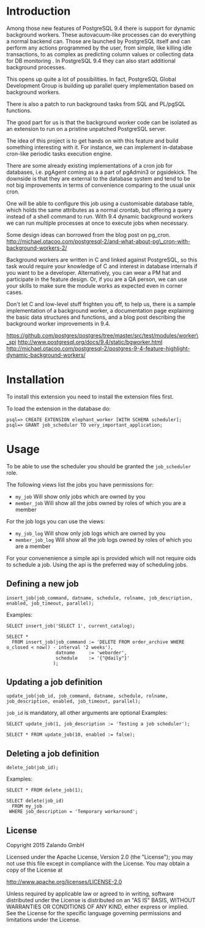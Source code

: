 Introduction
============
Among those new features of PostgreSQL 9.4 there is support for dynamic background workers. These autovacuum-like processes can do everything a normal backend can. Those are launched by PostgreSQL itself and can perform any actions programmed by the user, from simple, like killing idle transactions, to as complex as predicting column values or collecting data for DB monitoring . In PostgreSQL 9.4 they can also start additional background processes.

This opens up quite a lot of possibilities. In fact, PostgreSQL Global Development Group is building up parallel query implementation based on background workers.

There is also a patch to run background tasks from SQL and PL/pgSQL functions.

The good part for us is that the background worker code can be isolated as an extension to run on a pristine unpatched PostgreSQL server.

The idea of this project is to get hands on with this feature and build something interesting with it. For instance, we can implement in-database cron-like periodic tasks execution engine.

There are some already existing implementations of a cron job for databases, i.e. pgAgent coming as a a part of pgAdmin3 or pgsidekick. The downside is that they are external to the database system and tend to be not big improvements in terms of convenience comparing to the usual unix cron.

One will be able to configure this job using a customisable database table, which holds the same attributes as a normal crontab, but offering a query instead of a shell command to run. With 9.4 dynamic background workers we can run multiple processes at once to execute jobs when necessary.

Some design ideas can borrowed from the blog post on pg\_cron.
http://michael.otacoo.com/postgresql-2/and-what-about-pg\_cron-with-background-workers-2/

Background workers are written in C and linked against PostgreSQL, so this task would require your knowledge of C and interest in database internals if you want to be a developer. Alternatively, you can wear a PM hat and participate in the feature design. Or, if you are a QA person, we can use your skills to make sure the module works as expected even in corner cases.

Don't let C and low-level stuff frighten you off, to help us, there is a sample implementation of a background worker, a documentation page explaining the basic data structures and functions, and a blog post describing the background worker improvements in 9.4.

https://github.com/postgres/postgres/tree/master/src/test/modules/worker\_spi
http://www.postgresql.org/docs/9.4/static/bgworker.html
http://michael.otacoo.com/postgresql-2/postgres-9-4-feature-highlight-dynamic-background-workers/

Installation
============
To install this extension you need to install the extension files first.

To load the extension in the database do:

	psql=> CREATE EXTENSION elephant_worker [WITH SCHEMA scheduler];
	psql=> GRANT job_scheduler TO very_important_application;


Usage
=====
To be able to use the scheduler you should be granted the `job_scheduler` role.

The following views list the jobs you have permissions for:

- `my_job` Will show only jobs which are owned by you
- `member_job` Will show all the jobs owned by roles of which you are a member

For the job logs you can use the views:

- `my_job_log` Will show only job logs which are owned by you
- `member_job_log` Will show all the job logs owned by roles of which you are a member

For your convenenience a simple api is provided which will not require oids to schedule a job.
Using the api is the preferred way of scheduling jobs.

Defining a new job
------------------

	insert_job(job_command, datname, schedule, rolname, job_description, enabled, job_timeout, parallel);
Examples:

	SELECT insert_job('SELECT 1', current_catalog);
	
	SELECT *
	  FROM insert_job(job_command := 'DELETE FROM order_archive WHERE o_closed < now() - interval '2 weeks'),
					  datname 	  := 'weborder',
				      schedule    := '{"@daily"}'
					 );
	
Updating a job definition
-------------------------

	update_job(job_id, job_command, datname, schedule, rolname, job_description, enabled, job_timeout, parallel);
`job_id` is mandatory, all other arguments are optional
Examples:

	SELECT update_job(1, job_description := 'Testing a job scheduler');
	
	SELECT * FROM update_job(10, enabled := false);

Deleting a job definition
-------------------------

	delete_job(job_id);
Examples:

	SELECT * FROM delete_job(1);

	SELECT delete(job_id)
	  FROM my_job
	 WHERE job_description = 'Temporary workaround';
	 
License
-------

Copyright 2015 Zalando GmbH

Licensed under the Apache License, Version 2.0 (the "License"); you may not use this file except in compliance with the License. You may obtain a copy of the License at

http://www.apache.org/licenses/LICENSE-2.0

Unless required by applicable law or agreed to in writing, software distributed under the License is distributed on an "AS IS" BASIS, WITHOUT WARRANTIES OR CONDITIONS OF ANY KIND, either express or implied. See the License for the specific language governing permissions and limitations under the License.
